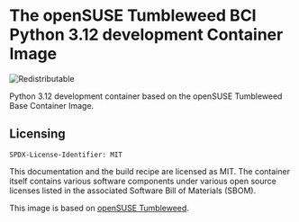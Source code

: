 # The openSUSE Tumbleweed BCI Python 3.12 development Container Image
![Redistributable](https://img.shields.io/badge/Redistributable-Yes-green)


Python 3.12 development container based on the openSUSE Tumbleweed Base Container Image.

## Licensing

`SPDX-License-Identifier: MIT`

This documentation and the build recipe are licensed as MIT.
The container itself contains various software components under various open source licenses listed in the associated
Software Bill of Materials (SBOM).

This image is based on [openSUSE Tumbleweed](https://get.opensuse.org/tumbleweed/).
